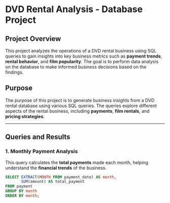 # DVD Rental Analysis - Database Project

## Project Overview

This project analyzes the operations of a DVD rental business using SQL queries to gain insights into key business metrics such as **payment trends**, **rental behavior**, and **film popularity**. The goal is to perform data analysis on the database to make informed business decisions based on the findings.

## Purpose

The purpose of this project is to generate business insights from a DVD rental database using various SQL queries. The queries explore different aspects of the rental business, including **payments**, **film rentals**, and **pricing strategies**.

---

## Queries and Results

### **1. Monthly Payment Analysis**
This query calculates the **total payments** made each month, helping understand the **financial trends** of the business.

```sql
SELECT EXTRACT(MONTH FROM payment_date) AS month,
       SUM(amount) AS total_payment
FROM payment
GROUP BY month
ORDER BY month;
